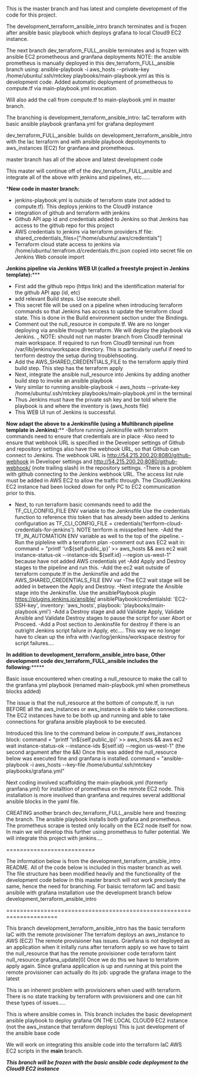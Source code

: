This is the master branch and has latest and complete development of the code for this project.

The development_terraform_ansible_intro branch terminates and is frozen after ansible basic playbook
which deploys grafana to local Cloud9 EC2 instance.

The next branch dev_terraform_FULL_ansible terminates and is frozen with ansible EC2 prometheous and granfana deployments
NOTE: the ansible prometheus is manually deployed in this dev_terraform_FULL_ansible branch using:
ansible-playbook -i aws_hosts --private-key /home/ubuntu/.ssh/mtckey playbooks/main-playbook.yml
as this is development code.  Added automatic deployment of prometheous to compute.tf via main-playbook.yml invocation.


Will also add the call from compute.tf to main-playbook.yml in master branch.


The branching is 
development_terraform_ansible_intro: IaC terraform with basic ansible playbook granfana.yml for grafana deployment

dev_terraform_FULL_ansible: builds on development_terraform_ansible_intro with the Iac terraform and with ansible playbook depoloyments to 
aws_instances (EC2) for granfana and prometheous.

master branch has all of the above and latest development code


This master will continue off of the dev_terraform_FULL_ansible and integrate all of the above with jenkins and pipelines, etc......

*******New code in master branch:******
- jenkins-playbook.yml is outside of terraform state (not added to compute.tf). This deploys jenkins to the Cloud9 instance
- integration of github and terraform with jenkins 
- Github API app id and credentials added to Jenkins so that Jenkins has access to the github repo for this project
- AWS credentials to jenkins via terraform providers.tf file:  shared_credentials_files=["/home/ubuntu/.aws/credentials"]
- Terraform cloud state access to jenkins via /home/ubuntu/.terrafrom.d/credentials.tfrc.json copied into secret file on Jenkins 
Web console import

******Jenkins pipeline via Jenkins WEB UI (called a freestyle project in Jenkins template):********* 
- First add the github repo (https link) and the identification material for the github API app (id, etc)
- add relevant Build steps. Use execute shell.
- This secret file will be used on a pipeline when introducing terraform commands so that Jenkins has access to update the terraform
cloud state. This is done in the Build environment section under the Bindings.
- Comment out the null_resource in compute.tf. We are no longer deploying via ansible through terraform. We will deploy the playbook 
via Jenkins.
_ NOTE: should not run master branch from Cloud9 terminal main workspace. If required to run from Cloud9 terminal run from 
/var/lib/jenkins/workspace directory. This is particularly useful if need to terrform destroy the setup during troublehsooting.
- Add the AWS_SHARED_CREDENTIALS_FILE to the terraform apply third build step.  This step has the terraform apply 
- Next, integrate the ansible null_resource into Jenkins by adding another build step to invoke an ansible playbook
- Very similar to running ansible-playbook -i aws_hosts --private-key /home/ubuntu/.ssh/mtckey playbooks/main-playbook.yml in the terminal
- Thus Jenkins must have the private ssh key and be told where the playbook is and where the inventory is (aws_hosts file)
- This WEB UI run of Jenkins is successful.

******Now adapt the above to a Jenkinsfile (using a Multibranch pipeline template in Jenkins):********
-Before running Jenkinsfile with terraform commands need to ensure that credentials are in place
-Also need to ensure that webhook URL is specified in the Developer settings of Github and repository settings also have the webhook
URL, so that Github can connect to Jenkins.  The webhook URL is http://54.215.200.20:8080/github-webhook in Developer settings
and http://54.215.200.20:8080/github-webhook/ (note trailing slash) in the repository settings.
-There is a problem with github connecting to the Jenkins webhook URL. The access list rule must be added in AWS EC2 to
allow the traffic through. The Cloud9/Jenkins EC2 instance had been locked down for only PC to EC2 communication prior to this.
- Next, to run terraform basic commands need to add the TF_CLI_CONFIG_FILE ENV variable to the Jenknsfile
Use the credentials function to reference this token that has already been added to Jenkins configuration as
TF_CLI_CONFIG_FILE = credentials('terrform-cloud-credentials-for-jenkins').  NOTE terrform is misspelled here.
-Add the TF_IN_AUTOMATION ENV variable as well to the top of the pipeline.
-Run the pipleline with a terraform plan
-comment out aws EC2 wait in: command = "printf '\n${self.public_ip}' >> aws_hosts && 
aws ec2 wait instance-status-ok  --instance-ids ${self.id} --region us-west-1" because have not added AWS credentials yet
-Add Apply and Destroy stages to the pipeline and run this.
-Add the ec2 wait outside of terraform compute.tf in the Jenkinsfile and add the AWS_SHARED_CREDENTIALS_FILE ENV var 
-The EC2 wait stage will be added in between the Apply and Destroy.
-Next integrate the Ansible stage into the Jenkinsfile.  Use the ansiblePlaybook plugin
https://plugins.jenkins.io/ansible/
ansiblePlaybook(credentialsId: 'EC2-SSH-key', inventory: 'aws_hosts', playbook: 'playbooks/main-playbook.yml')
-Add a Destroy stage and add Validate Apply, Validate Ansible and Validate Destroy stages to pause the script for user Abort
or Proceed.
-Add a Post section to Jenkinsfile for destroy if there is an outright Jenkins script failure in Apply, etc.... This way
we no longer have to clean up the infra with /var/log/jenkins/workspace destroy for script failures....












******In addition to development_terraform_ansible_intro base, Other  development code dev_terraform_FULL_ansible includes the following:***********

Basic issue encountered when creating a null_resource to make the call to the granfana.yml playbook (renamed main-playbook.yml 
when prometheus blocks added)

The issue is that the null_resource at the bottom of compute.tf, is run BEFORE all the 
aws_instances or aws_instance is able to take connections. The EC2 instances have to be both 
up and running and able to take connections for grafana ansible playbook to be executed.

Introduced this line to the command below in compute.tf aws_instances block:
command = "printf '\n${self.public_ip}' >> aws_hosts && aws ec2 wait instance-status-ok  --instance-ids ${self.id} --region us-west-1"
(the second argument after the &&)
Once this was added the null_resource below was executed fine and granfana is installed.
 command = "ansible-playbook -i aws_hosts --key-file /home/ubuntu/.ssh/mtckey playbooks/grafana.yml"
 
 Next coding involved scaffolding the main-playbook.yml (formerly granfana.yml) for installtion of 
 prometheus on the remote EC2 node. This installation is more involved than granfana and requires
 several additional ansible blocks in the yaml file.
 
 CREATING another branch dev_terraform_FULL_ansible here and freezing the branch.
 The ansible playbook installs both grafana and prometheus.  
 The prometheus scrape is tested only locally on the EC2 node itself for now.
 In main we will develop this further using prometheus to fuller potential.  We will integrate this project
 with jenkins....
 
 
 



==========================


The information below is from the development_terraform_ansible_intro README.  All of the code
below is included in this master branch as well.  The file structure has been modified heavily and 
the functionality of the development code below in this master branch will not work precisely the same,
hence the need for branching. For baisic terraform IaC and basic ansibile with grafana installation use the development branch below
development_terraform_ansible_intro

=====================================================================


This branch development_terraform_ansible_intro has the basic terraform IaC with the remote provisioner
The terrafom deploys an aws_instance to AWS (EC2)
The remote provisioner has issues. Granfana is not deployed as an application when it initally runs
after terraform apply so we have to taint the null_resource that has the remote provisioner code
terraform taint null_resource.grafana_update[0]
Once we do this we have to terraform apply again.  Since grafana application is up and running at this point
the remote provisioner can actually do its job: upgrade the grafana image to the latest

This is an inherent problem with provisioners when used with terraform. There is no state tracking by
terraform with provisioners and one can hit these types of issues.....

This is where ansible comes in.  This branch includes the basic development ansible playbook to deploy 
grafana ON THE LOCAL CLOUD9 EC2 instance (not the aws_instance that terraform deploys)
This is just development of the ansible base code

We will work on integrating this ansible code into the terraform IaC AWS EC2 scripts in the **main** branch.

*****This branch will be frozen with the basic ansible code deployment to the Cloud9 EC2 instance*****